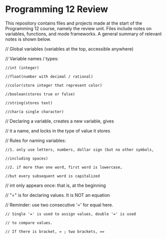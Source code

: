 # Programming 12 Review
This repository contains files and projects made at the start of the Programming 12 course, namely the review unit. Files include notes on variables, functions, and mode frameworks. A general summary of relevant notes is shown below.


// Global variables (variables at the top, accessible anywhere)


// Variable names / types:

    //int (integer)

    //float(number with decimal / rational)

    //color(store integer that represent color)
 
    //boolean(stores true or false)

    //string(stores text)

    //char(a single character)
  
  
  
// Declaring a variable, creates a new variable, gives

// it a name, and locks in the type of value it stores


// Rules for naming variables:

    //1. only use letters, numbers, dollar sign (but no other symbols,
  
    //including spaces)
  
    //2. if more than one word, first word is lowercase,
  
    //but every subsequent word is capitalized
  

// int only appears once: that is, at the beginning

// "=" is for declaring values. It is NOT an equation


// Reminder: use two consecutive '=' for equal here.

    // Single '=' is used to assign values, double '=' is used
                       
    // to compare values.
                       
    // If there is bracket, = ; two brackets, ==
                       
